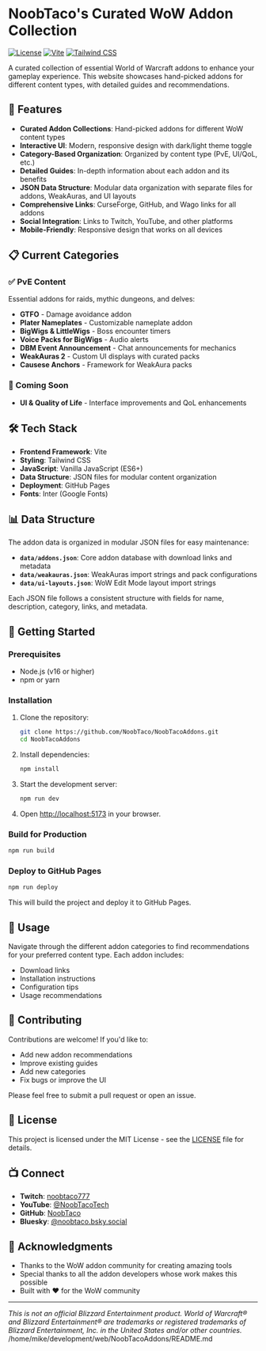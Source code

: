 # NoobTaco's Curated WoW Addon Collection

[![License](https://img.shields.io/badge/license-MIT-blue.svg)](LICENSE)
[![Vite](https://img.shields.io/badge/built%20with-Vite-646CFF.svg)](https://vitejs.dev/)
[![Tailwind CSS](https://img.shields.io/badge/styled%20with-Tailwind%20CSS-38B2AC.svg)](https://tailwindcss.com/)

A curated collection of essential World of Warcraft addons to enhance your gameplay experience. This website showcases hand-picked addons for different content types, with detailed guides and recommendations.

## 🌟 Features

- **Curated Addon Collections**: Hand-picked addons for different WoW content types
- **Interactive UI**: Modern, responsive design with dark/light theme toggle
- **Category-Based Organization**: Organized by content type (PvE, UI/QoL, etc.)
- **Detailed Guides**: In-depth information about each addon and its benefits
- **JSON Data Structure**: Modular data organization with separate files for addons, WeakAuras, and UI layouts
- **Comprehensive Links**: CurseForge, GitHub, and Wago links for all addons
- **Social Integration**: Links to Twitch, YouTube, and other platforms
- **Mobile-Friendly**: Responsive design that works on all devices

## 📋 Current Categories

### ✅ PvE Content
Essential addons for raids, mythic dungeons, and delves:
- **GTFO** - Damage avoidance addon
- **Plater Nameplates** - Customizable nameplate addon
- **BigWigs & LittleWigs** - Boss encounter timers
- **Voice Packs for BigWigs** - Audio alerts
- **DBM Event Announcement** - Chat announcements for mechanics
- **WeakAuras 2** - Custom UI displays with curated packs
- **Causese Anchors** - Framework for WeakAura packs

### 🚧 Coming Soon
- **UI & Quality of Life** - Interface improvements and QoL enhancements

## 🛠️ Tech Stack

- **Frontend Framework**: Vite
- **Styling**: Tailwind CSS
- **JavaScript**: Vanilla JavaScript (ES6+)
- **Data Structure**: JSON files for modular content organization
- **Deployment**: GitHub Pages
- **Fonts**: Inter (Google Fonts)

## 📊 Data Structure

The addon data is organized in modular JSON files for easy maintenance:

- **`data/addons.json`**: Core addon database with download links and metadata
- **`data/weakauras.json`**: WeakAuras import strings and pack configurations  
- **`data/ui-layouts.json`**: WoW Edit Mode layout import strings

Each JSON file follows a consistent structure with fields for name, description, category, links, and metadata.

## 🚀 Getting Started

### Prerequisites

- Node.js (v16 or higher)
- npm or yarn

### Installation

1. Clone the repository:
   ```bash
   git clone https://github.com/NoobTaco/NoobTacoAddons.git
   cd NoobTacoAddons
   ```

2. Install dependencies:
   ```bash
   npm install
   ```

3. Start the development server:
   ```bash
   npm run dev
   ```

4. Open [http://localhost:5173](http://localhost:5173) in your browser.

### Build for Production

```bash
npm run build
```

### Deploy to GitHub Pages

```bash
npm run deploy
```

This will build the project and deploy it to GitHub Pages.

## 📖 Usage

Navigate through the different addon categories to find recommendations for your preferred content type. Each addon includes:
- Download links
- Installation instructions
- Configuration tips
- Usage recommendations

## 🤝 Contributing

Contributions are welcome! If you'd like to:
- Add new addon recommendations
- Improve existing guides
- Add new categories
- Fix bugs or improve the UI

Please feel free to submit a pull request or open an issue.

## 📄 License

This project is licensed under the MIT License - see the [LICENSE](LICENSE) file for details.

## 📺 Connect

- **Twitch**: [noobtaco777](https://www.twitch.tv/noobtaco777)
- **YouTube**: [@NoobTacoTech](https://www.youtube.com/@NoobTacoTech)
- **GitHub**: [NoobTaco](https://github.com/NoobTaco)
- **Bluesky**: [@noobtaco.bsky.social](https://bsky.app/profile/noobtaco.bsky.social)

## 🙏 Acknowledgments

- Thanks to the WoW addon community for creating amazing tools
- Special thanks to all the addon developers whose work makes this possible
- Built with ❤️ for the WoW community

---

*This is not an official Blizzard Entertainment product. World of Warcraft® and Blizzard Entertainment® are trademarks or registered trademarks of Blizzard Entertainment, Inc. in the United States and/or other countries.*</content>
<parameter name="filePath">/home/mike/development/web/NoobTacoAddons/README.md
